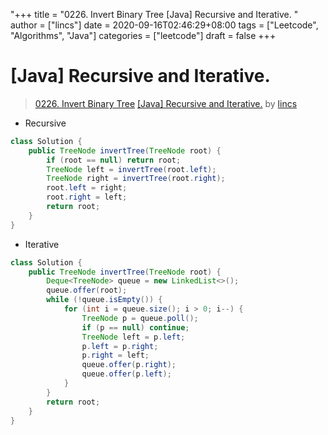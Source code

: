 "+++
title = "0226. Invert Binary Tree [Java] Recursive and Iterative. "
author = ["lincs"]
date = 2020-09-16T02:46:29+08:00
tags = ["Leetcode", "Algorithms", "Java"]
categories = ["leetcode"]
draft = false
+++

# [Java] Recursive and Iterative.

> [0226. Invert Binary Tree](https://leetcode-cn.com/problems/invert-binary-tree/)
> [[Java] Recursive and Iterative.](https://leetcode-cn.com/problems/invert-binary-tree/solution/java-recursive-solution-by-lincs/) by [lincs](https://leetcode-cn.com/u/lincs/)

- Recursive
```java
class Solution {
    public TreeNode invertTree(TreeNode root) {
        if (root == null) return root;
        TreeNode left = invertTree(root.left);
        TreeNode right = invertTree(root.right);
        root.left = right;
        root.right = left;
        return root;
    }
}
```
- Iterative
```java
class Solution {
    public TreeNode invertTree(TreeNode root) {
        Deque<TreeNode> queue = new LinkedList<>();
        queue.offer(root);
        while (!queue.isEmpty()) {
            for (int i = queue.size(); i > 0; i--) {
                TreeNode p = queue.poll();
                if (p == null) continue;
                TreeNode left = p.left;
                p.left = p.right;
                p.right = left;
                queue.offer(p.right);
                queue.offer(p.left);
            }
        }
        return root;
    }
}
```

